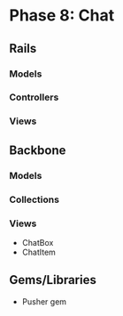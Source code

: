 # Phase 8: Chat

## Rails
### Models

### Controllers

### Views

## Backbone
### Models

### Collections

### Views
* ChatBox
* ChatItem

## Gems/Libraries
* Pusher gem
